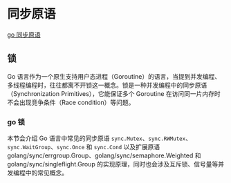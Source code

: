 <!--
 * @Author: matiastang
 * @Date: 2022-04-22 17:22:29
 * @LastEditors: matiastang
 * @LastEditTime: 2022-04-22 17:25:29
 * @FilePath: /matias-Golang/md/并发/同步原语.md
 * @Description: 
-->
# 同步原语

[go 同步原语](https://draveness.me/golang/docs/part3-runtime/ch06-concurrency/golang-sync-primitives/)

## 锁

Go 语言作为一个原生支持用户态进程（Goroutine）的语言，当提到并发编程、多线程编程时，往往都离不开锁这一概念。锁是一种并发编程中的同步原语（Synchronization Primitives），它能保证多个 Goroutine 在访问同一片内存时不会出现竞争条件（Race condition）等问题。

### go 锁

本节会介绍 Go 语言中常见的同步原语 `sync.Mutex`、`sync.RWMutex`、`sync.WaitGroup`、`sync.Once` 和 `sync.Cond` 以及扩展原语 golang/sync/errgroup.Group、golang/sync/semaphore.Weighted 和 golang/sync/singleflight.Group 的实现原理，同时也会涉及互斥锁、信号量等并发编程中的常见概念。